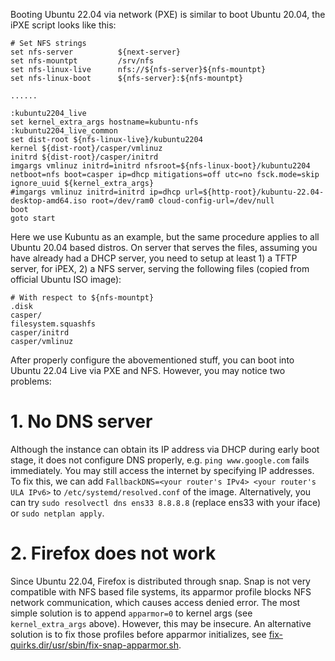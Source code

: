 Booting Ubuntu 22.04 via network (PXE) is similar to boot Ubuntu 20.04, the iPXE script looks like this:
```
# Set NFS strings
set nfs-server          ${next-server}
set nfs-mountpt         /srv/nfs
set nfs-linux-live      nfs://${nfs-server}${nfs-mountpt}
set nfs-linux-boot      ${nfs-server}:${nfs-mountpt}

......

:kubuntu2204_live
set kernel_extra_args hostname=kubuntu-nfs
:kubuntu2204_live_common
set dist-root ${nfs-linux-live}/kubuntu2204
kernel ${dist-root}/casper/vmlinuz
initrd ${dist-root}/casper/initrd
imgargs vmlinuz initrd=initrd nfsroot=${nfs-linux-boot}/kubuntu2204 netboot=nfs boot=casper ip=dhcp mitigations=off utc=no fsck.mode=skip ignore_uuid ${kernel_extra_args}
#imgargs vmlinuz initrd=initrd ip=dhcp url=${http-root}/kubuntu-22.04-desktop-amd64.iso root=/dev/ram0 cloud-config-url=/dev/null
boot
goto start
```
Here we use Kubuntu as an example, but the same procedure applies to all Ubuntu 20.04 based distros. On server that serves the files, assuming you have already had a DHCP server, you need to setup at least 1) a TFTP server, for iPEX, 2) a NFS server, serving the following files (copied from official Ubuntu ISO image):
```
# With respect to ${nfs-mountpt}
.disk
casper/
filesystem.squashfs
casper/initrd
casper/vmlinuz
```
After properly configure the abovementioned stuff, you can boot into Ubuntu 22.04 Live via PXE and NFS. However, you may notice two problems:

# 1. No DNS server
Although the instance can obtain its IP address via DHCP during early boot stage, it does not configure DNS properly, e.g. `ping www.google.com` fails immediately. You may still access the internet by specifying IP addresses. To fix this, we can add `FallbackDNS=<your router's IPv4> <your router's ULA IPv6>` to `/etc/systemd/resolved.conf` of the image. Alternatively, you can try `sudo resolvectl dns ens33 8.8.8.8` (replace ens33 with your iface) or `sudo netplan apply`.

# 2. Firefox does not work
Since Ubuntu 22.04, Firefox is distributed through snap. Snap is not very compatible with NFS based file systems, its apparmor profile blocks NFS network communication, which causes access denied error. The most simple solution is to append `apparmor=0` to kernel args (see `kernel_extra_args` above). However, this may be insecure. An alternative solution is to fix those profiles before apparmor initializes, see [fix-quirks.dir/usr/sbin/fix-snap-apparmor.sh](fix-quirks.dir/usr/sbin/fix-snap-apparmor.sh).
